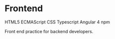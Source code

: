 # Frontend

HTML5
ECMAScript
CSS
Typescript
Angular 4
npm

Front end practice for backend developers.

